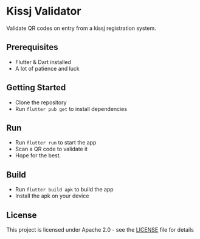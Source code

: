 # Kissj Validator

Validate QR codes on entry from a kissj registration system.

## Prerequisites
- Flutter & Dart installed
- A lot of patience and luck

## Getting Started
- Clone the repository
- Run `flutter pub get` to install dependencies

## Run
- Run `flutter run` to start the app
- Scan a QR code to validate it
- Hope for the best.

## Build
- Run `flutter build apk` to build the app
- Install the apk on your device

## License
This project is licensed under Apache 2.0 - see the [LICENSE](LICENSE) file for details
